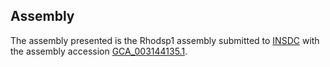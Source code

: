 

Assembly
--------

The assembly presented is the Rhodsp1 assembly submitted to
[INSDC](http://www.insdc.org) with the assembly accession
[GCA\_003144135.1](http://www.ebi.ac.uk/ena/data/view/GCA_003144135.1).
